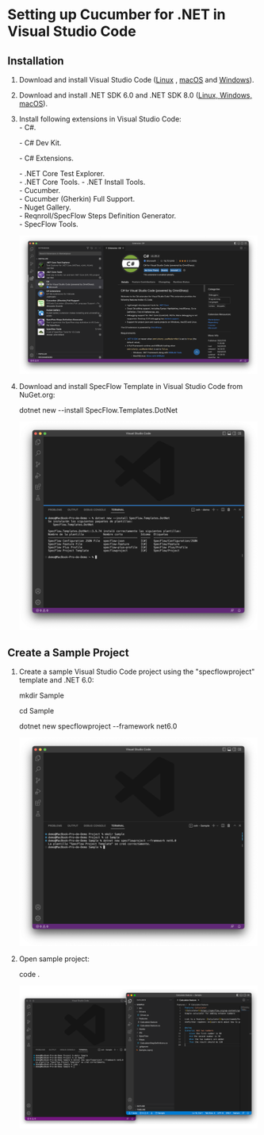 Setting up Cucumber for .NET in Visual Studio Code
=====================================================

Installation
------------

1.  Download and install Visual Studio Code ([Linux](https://code.visualstudio.com/docs/setup/linux) , [macOS](https://code.visualstudio.com/docs/setup/mac) and [Windows](https://code.visualstudio.com/docs/setup/windos)).
2.  Download and install .NET SDK 6.0 and .NET SDK 8.0 ([Linux, Windows, macOS](https://dotnet.microsoft.com/download/dotnet/6.0)).
3.  Install following extensions in Visual Studio Code:  
    \- C#.
    
    \- C# Dev Kit.
    
    \- C# Extensions.
    
    \- .NET Core Test Explorer.  
    \- .NET Core Tools.
    \- .NET Install Tools.  
    \- Cucumber.  
    \- Cucumber (Gherkin) Full Support.  
    \- Nuget Gallery.  
    \- Reqnroll/SpecFlow Steps Definition Generator.  
    \- SpecFlow Tools.  
      
    ![](Images/CucumberForNETVSCodeExtensions.png)
    
5.  Download and install SpecFlow Template in Visual Studio Code from NuGet.org:  
      
    dotnet new --install SpecFlow.Templates.DotNet  
      
    ![](Images/SpecFlowTemplateForVSCode.png)
    
    
Create a Sample Project
-----------------------

1.  Create a sample Visual Studio Code project using the "specflowproject" template and .NET 6.0:
    
   
    mkdir Sample
    
    cd Sample
    
    dotnet new specflowproject --framework net6.0
    
    ![](Images/CreateSampleVSCodeProject.png)
    
 2. Open sample project:
 
    code .
    
    ![](Images/OpenSampleVSCode.png)
    
